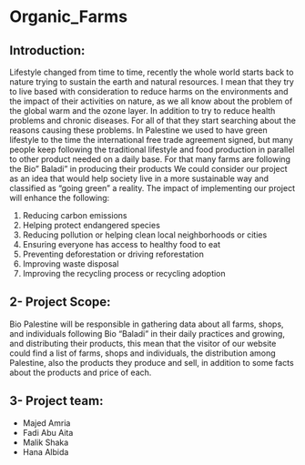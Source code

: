 # Organic_Farms
## Introduction:
Lifestyle changed from time to time, recently the whole world starts back to nature trying to sustain the earth and natural resources.  I mean that they try to live based with consideration to reduce harms on the environments and the impact of their activities on nature, as we all know about the problem of the global warm and the ozone layer. In addition to try to reduce health problems and chronic diseases. For all of that they start searching about the reasons causing these problems. 
In Palestine we used to have green lifestyle to the time the international free trade agreement signed, but many people keep following the traditional lifestyle and food production in parallel to other product needed on a daily base.
 For that many farms are following the Bio” Baladi” in producing their products 
 We could consider our project as an idea that would help society live in a more sustainable way and classified as “going green” a reality. The impact of implementing our project will enhance the following:

1.	Reducing carbon emissions
2.	Helping protect endangered species
3.	Reducing pollution or helping clean local neighborhoods or cities
4.	Ensuring everyone has access to healthy food to eat
5.	Preventing deforestation or driving reforestation
6.	Improving waste disposal
7.	Improving the recycling process or recycling adoption

## 2-	Project Scope:
Bio Palestine will be responsible in gathering data about all farms, shops, and individuals following Bio “Baladi” in their daily practices and growing, and distributing their products, this mean that the visitor of our website could find a list of farms, shops and individuals, the distribution among Palestine, also the products they produce and sell, in addition to some facts about the products and price of each.

## 3-	Project team:

*	Majed Amria
*	Fadi Abu Aita
*	Malik Shaka
*	Hana Albida
